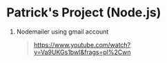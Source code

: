 # Patrick's Project (Node.js)

1. Nodemailer using gmail account
   > https://www.youtube.com/watch?v=Va9UKGs1bwI&frags=pl%2Cwn
